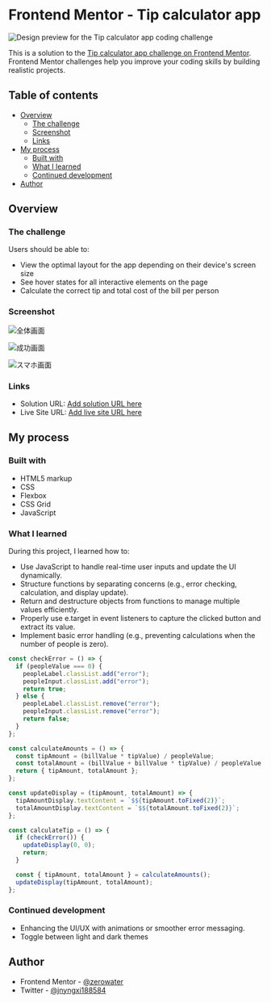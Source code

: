# Frontend Mentor - Tip calculator app

![Design preview for the Tip calculator app coding challenge](./preview.jpg)

This is a solution to the [Tip calculator app challenge on Frontend Mentor](https://www.frontendmentor.io/challenges/tip-calculator-app-ugJNGbJUX). Frontend Mentor challenges help you improve your coding skills by building realistic projects.

## Table of contents

- [Overview](#overview)
  - [The challenge](#the-challenge)
  - [Screenshot](#screenshot)
  - [Links](#links)
- [My process](#my-process)
  - [Built with](#built-with)
  - [What I learned](#what-i-learned)
  - [Continued development](#continued-development)
- [Author](#author)

## Overview

### The challenge

Users should be able to:

- View the optimal layout for the app depending on their device's screen size
- See hover states for all interactive elements on the page
- Calculate the correct tip and total cost of the bill per person

### Screenshot

![全体画面](./screenshots/全体画面.png)

![成功画面](./screenshots/成功画面.png)

![スマホ画面](./screenshots/スマホ画面.png)

### Links

- Solution URL: [Add solution URL here](https://www.frontendmentor.io/solutions/css-grid-fetch-data-5B9ajCNUDM)
- Live Site URL: [Add live site URL here](https://time-tracking-dashboard-eight-roan.vercel.app/)

## My process

### Built with

- HTML5 markup
- CSS
- Flexbox
- CSS Grid
- JavaScript

### What I learned

During this project, I learned how to:

- Use JavaScript to handle real-time user inputs and update the UI dynamically.
- Structure functions by separating concerns (e.g., error checking, calculation, and display update).
- Return and destructure objects from functions to manage multiple values efficiently.
- Properly use e.target in event listeners to capture the clicked button and extract its value.
- Implement basic error handling (e.g., preventing calculations when the number of people is zero).

```javascript
const checkError = () => {
  if (peopleValue === 0) {
    peopleLabel.classList.add("error");
    peopleInput.classList.add("error");
    return true;
  } else {
    peopleLabel.classList.remove("error");
    peopleInput.classList.remove("error");
    return false;
  }
};

const calculateAmounts = () => {
  const tipAmount = (billValue * tipValue) / peopleValue;
  const totalAmount = (billValue + billValue * tipValue) / peopleValue;
  return { tipAmount, totalAmount };
};

const updateDisplay = (tipAmount, totalAmount) => {
  tipAmountDisplay.textContent = `$${tipAmount.toFixed(2)}`;
  totalAmountDisplay.textContent = `$${totalAmount.toFixed(2)}`;
};

const calculateTip = () => {
  if (checkError()) {
    updateDisplay(0, 0);
    return;
  }

  const { tipAmount, totalAmount } = calculateAmounts();
  updateDisplay(tipAmount, totalAmount);
};
```

### Continued development

- Enhancing the UI/UX with animations or smoother error messaging.
- Toggle between light and dark themes

## Author

- Frontend Mentor - [@zerowater](https://www.frontendmentor.io/profile/zerowater4704)
- Twitter - [@jnyngxi188584](https://www.x.com/jnyngxi188584)
